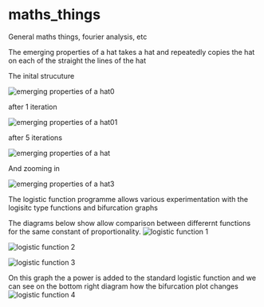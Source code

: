 # maths_things
General maths things, fourier analysis, etc

The emerging properties of a hat takes a hat and repeatedly copies the hat on each of the straight the lines of the hat

The inital strucuture

![emerging properties of a hat0](https://user-images.githubusercontent.com/96957075/204495428-66210222-214e-4152-8419-ed634f737d67.jpg)

after 1 iteration

![emerging properties of a hat01](https://user-images.githubusercontent.com/96957075/204495860-6426a5c4-a02c-4c9c-8b32-f5b71ee8cb9f.jpg)

after 5 iterations

![emerging properties of a hat](https://user-images.githubusercontent.com/96957075/204494845-9652b7d8-84e7-4a05-94fc-e627f4d61295.jpg)

And zooming in

![emerging properties of a hat3](https://user-images.githubusercontent.com/96957075/204496625-c9473446-81fc-4295-a590-fcc7e414841c.jpg)

The logistic function programme allows various experimentation with the logisitc type functions and bifurcation graphs

The diagrams below show allow comparison between differernt functions for the same constant of proportionality. 
![logistic function 1](https://user-images.githubusercontent.com/96957075/204502418-17c75f51-dcab-416d-b49a-9b794e2adeb8.jpg)

![logistic function 2](https://user-images.githubusercontent.com/96957075/204502482-15afafc0-4b8b-4cd3-ae11-2abceb625854.jpg)

![logistic function 3](https://user-images.githubusercontent.com/96957075/204502517-b13db771-59f1-44fe-84a8-fc6a9e90c536.jpg)

On this graph the a power is added to the standard logistic function and we can see on the bottom right diagram how the bifurcation plot changes
![logistic function 4](https://user-images.githubusercontent.com/96957075/204502573-f2a2f15c-3a24-4e25-a37c-c85819d90291.jpg)
